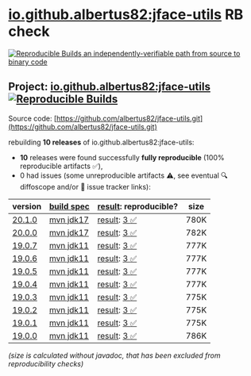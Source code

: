 [io.github.albertus82:jface-utils](https://central.sonatype.com/artifact/io.github.albertus82/jface-utils/versions) RB check
=======

[![Reproducible Builds](https://reproducible-builds.org/images/logos/rb.svg) an independently-verifiable path from source to binary code](https://reproducible-builds.org/)

## Project: [io.github.albertus82:jface-utils](https://central.sonatype.com/artifact/io.github.albertus82/jface-utils/versions) [![Reproducible Builds](https://img.shields.io/endpoint?url=https://raw.githubusercontent.com/jvm-repo-rebuild/reproducible-central/master/content/io/github/albertus82/jface-utils/badge.json)](https://github.com/jvm-repo-rebuild/reproducible-central/blob/master/content/io/github/albertus82/jface-utils/README.md)

Source code: [https://github.com/albertus82/jface-utils.git](https://github.com/albertus82/jface-utils.git)

rebuilding **10 releases** of io.github.albertus82:jface-utils:
- **10** releases were found successfully **fully reproducible** (100% reproducible artifacts :white_check_mark:),
- 0 had issues (some unreproducible artifacts :warning:, see eventual :mag: diffoscope and/or :memo: issue tracker links):

| version | [build spec](/BUILDSPEC.md) | [result](https://reproducible-builds.org/docs/jvm/): reproducible? | size |
| -- | --------- | ------ | -- |
| [20.1.0](https://central.sonatype.com/artifact/io.github.albertus82/jface-utils/20.1.0/pom) | [mvn jdk17](jface-utils-20.1.0.buildspec) | [result](jface-utils-20.1.0.buildinfo): [3 :white_check_mark: ](jface-utils-20.1.0.buildcompare) | 780K |
| [20.0.0](https://central.sonatype.com/artifact/io.github.albertus82/jface-utils/20.0.0/pom) | [mvn jdk17](jface-utils-20.0.0.buildspec) | [result](jface-utils-20.0.0.buildinfo): [3 :white_check_mark: ](jface-utils-20.0.0.buildcompare) | 782K |
| [19.0.7](https://central.sonatype.com/artifact/io.github.albertus82/jface-utils/19.0.7/pom) | [mvn jdk11](jface-utils-19.0.7.buildspec) | [result](jface-utils-19.0.7.buildinfo): [3 :white_check_mark: ](jface-utils-19.0.7.buildcompare) | 777K |
| [19.0.6](https://central.sonatype.com/artifact/io.github.albertus82/jface-utils/19.0.6/pom) | [mvn jdk11](jface-utils-19.0.6.buildspec) | [result](jface-utils-19.0.6.buildinfo): [3 :white_check_mark: ](jface-utils-19.0.6.buildcompare) | 777K |
| [19.0.5](https://central.sonatype.com/artifact/io.github.albertus82/jface-utils/19.0.5/pom) | [mvn jdk11](jface-utils-19.0.5.buildspec) | [result](jface-utils-19.0.5.buildinfo): [3 :white_check_mark: ](jface-utils-19.0.5.buildcompare) | 777K |
| [19.0.4](https://central.sonatype.com/artifact/io.github.albertus82/jface-utils/19.0.4/pom) | [mvn jdk11](jface-utils-19.0.4.buildspec) | [result](jface-utils-19.0.4.buildinfo): [3 :white_check_mark: ](jface-utils-19.0.4.buildcompare) | 777K |
| [19.0.3](https://central.sonatype.com/artifact/io.github.albertus82/jface-utils/19.0.3/pom) | [mvn jdk11](jface-utils-19.0.3.buildspec) | [result](jface-utils-19.0.3.buildinfo): [3 :white_check_mark: ](jface-utils-19.0.3.buildcompare) | 775K |
| [19.0.2](https://central.sonatype.com/artifact/io.github.albertus82/jface-utils/19.0.2/pom) | [mvn jdk11](jface-utils-19.0.2.buildspec) | [result](jface-utils-19.0.2.buildinfo): [3 :white_check_mark: ](jface-utils-19.0.2.buildcompare) | 775K |
| [19.0.1](https://central.sonatype.com/artifact/io.github.albertus82/jface-utils/19.0.1/pom) | [mvn jdk11](jface-utils-19.0.1.buildspec) | [result](jface-utils-19.0.1.buildinfo): [3 :white_check_mark: ](jface-utils-19.0.1.buildcompare) | 775K |
| [19.0.0](https://central.sonatype.com/artifact/io.github.albertus82/jface-utils/19.0.0/pom) | [mvn jdk11](jface-utils-19.0.0.buildspec) | [result](jface-utils-19.0.0.buildinfo): [3 :white_check_mark: ](jface-utils-19.0.0.buildcompare) | 786K |

<i>(size is calculated without javadoc, that has been excluded from reproducibility checks)</i>
